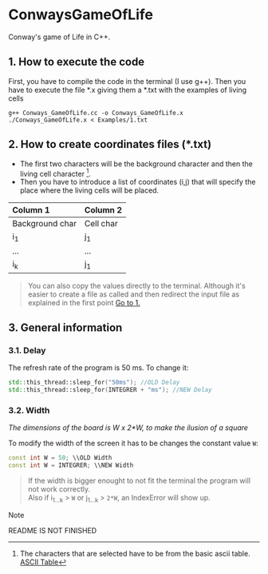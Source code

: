 # ConwaysGameOfLife
Conway's game of Life in C++.

## 1. How to execute the code

First, you have to compile the code in the terminal (I use g++). Then you have to execute the file *.x giving them a *.txt with the examples of living cells

```Shell
g++ Conways_GameOfLife.cc -o Conways_GameOfLife.x
./Conways_GameOfLife.x < Examples/1.txt
```
## 2. How to create coordinates files (*.txt)

- The first two characters will be the background character and then the living cell character [^footnote].
- Then you have to introduce a list of coordinates (i,j) that will specify the place where the living cells will be placed.
  
|Column 1| Column 2|
| :-------------  | :-------------|
| Background char | Cell char     |
| i<sub>1</sub>   | j<sub>1</sub> |
| ...             | ...           |
| i<sub>k</sub>   | j<sub>1</sub> |


> You can also copy the values ​​directly to the terminal. Although it's easier to create a file as called and then redirect the input file as explained in the first point [Go to 1.](#1-How-to-execute-the-code)

## 3. General information

### 3.1. Delay

The refresh rate of the program is 50 ms. To change it:
```C++
std::this_thread::sleep_for("50ms"); //OLD Delay
std::this_thread::sleep_for(INTEGRER + "ms"); //NEW Delay
```

### 3.2. Width
_The dimensions of the board is W x 2*W, to make the ilusion of a square_

To modify the width of the screen it has to be changes the constant value ```W```:

```C++
const int W = 50; \\OLD Width
const int W = INTEGRER; \\NEW Width
```
> If the width is bigger enought to not fit the terminal the program will not work correctly.
> <br/>Also if i<sub>1...k</sub> > ```W``` or j<sub>1...k</sub> > ```2*W```, an IndexError will show up.


> [!NOTE]
> README IS NOT FINISHED

[^footnote]: The characters that are selected have to be from the basic ascii table. [ASCII Table](https://ca.wikipedia.org/wiki/ASCII)
